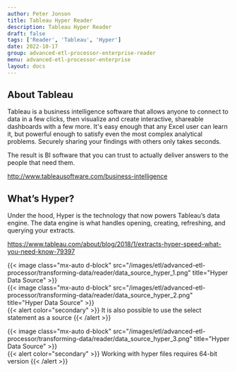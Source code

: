 ```yaml
---
author: Peter Jonson
title: Tableau Hyper Reader
description: Tableau Hyper Reader
draft: false
tags: ['Reader', 'Tableau', 'Hyper']
date: 2022-10-17
group: advanced-etl-processor-enterprise-reader
menu: advanced-etl-processor-enterprise
layout: docs
---
```


## About Tableau

Tableau is a business intelligence software that allows anyone to connect to data in a few clicks, then visualize and create interactive, shareable dashboards with a few more. It's easy enough that any Excel user can learn it, but powerful enough to satisfy even the most complex analytical problems. Securely sharing your findings with others only takes seconds.

The result is BI software that you can trust to actually deliver answers to the people that need them.

http://www.tableausoftware.com/business-intelligence

## What’s Hyper?

Under the hood, Hyper is the technology that now powers Tableau’s data engine. The data engine is what handles opening, creating, refreshing, and querying your extracts.

https://www.tableau.com/about/blog/2018/1/extracts-hyper-speed-what-you-need-know-79397

{{< image class="mx-auto d-block"  src="/images/etl/advanced-etl-processor/transforming-data/reader/data_source_hyper_1.png" title="Hyper Data Source" >}}
\
{{< image class="mx-auto d-block"  src="/images/etl/advanced-etl-processor/transforming-data/reader/data_source_hyper_2.png" title="Hyper Data Source" >}}
\
{{< alert color="secondary" >}}
It is also possible to use the select statement as a source
{{< /alert >}}

{{< image class="mx-auto d-block"  src="/images/etl/advanced-etl-processor/transforming-data/reader/data_source_hyper_3.png" title="Hyper Data Source" >}}
\
{{< alert color="secondary" >}}
Working with hyper files requires 64-bit version
{{< /alert >}}
